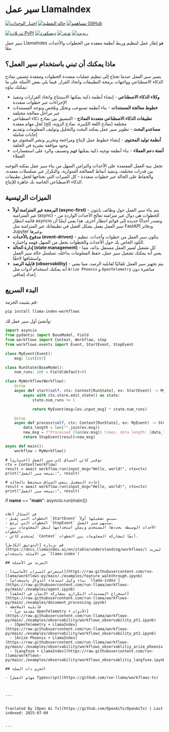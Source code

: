 # سير عمل LlamaIndex

[![اختبار الوحدات](https://github.com/run-llama/workflows/actions/workflows/test.yml/badge.svg)](https://github.com/run-llama/workflows/actions/workflows/test.yml)
[![حالة التغطية](https://coveralls.io/repos/github/run-llama/workflows/badge.svg?branch=main)](https://coveralls.io/github/run-llama/workflows?branch=main)
[![مساهمو GitHub](https://img.shields.io/github/contributors/run-llama/workflows)](https://github.com/run-llama/llama-index-workflows/graphs/contributors)

[![تنزيلات PyPI](https://img.shields.io/pypi/dm/llama-index-workflows)](https://pypi.org/project/llama-index-workflows/)
[![ديسكورد](https://img.shields.io/discord/1059199217496772688)](https://discord.gg/dGcwcsnxhU)
[![تويتر](https://img.shields.io/twitter/follow/llama_index)](https://x.com/llama_index)
[![ريديت](https://img.shields.io/reddit/subreddit-subscribers/LlamaIndex?style=plastic&logo=reddit&label=r%2FLlamaIndex&labelColor=white)](https://www.reddit.com/r/LlamaIndex/)

سير عمل LlamaIndex هو إطار عمل لتنظيم وربط أنظمة معقدة من الخطوات والأحداث معًا.

## ماذا يمكنك أن تبني باستخدام سير العمل؟

يتميز سير العمل عندما تحتاج إلى تنظيم عمليات متعددة الخطوات ومعقدة تتضمن نماذج الذكاء الاصطناعي وواجهات برمجة التطبيقات واتخاذ القرار. فيما يلي بعض الأمثلة على ما يمكنك بناؤه:

- **وكلاء الذكاء الاصطناعي** - إنشاء أنظمة ذكية يمكنها الاستنتاج واتخاذ القرارات وتنفيذ الإجراءات عبر خطوات متعددة
- **خطوط معالجة المستندات** - بناء أنظمة تستوعب وتحلل وتلخص وتوجه المستندات عبر مراحل معالجة مختلفة
- **تطبيقات الذكاء الاصطناعي متعددة النماذج** - التنسيق بين نماذج ذكاء اصطناعي مختلفة (نماذج اللغة الكبيرة، نماذج الرؤية، إلخ) لحل مهام معقدة
- **مساعدو البحث** - تطوير سير عمل يمكنه البحث والتحليل وتوليف المعلومات وتقديم إجابات شاملة
- **أنظمة توليد المحتوى** - إنشاء خطوط عمل لإنتاج ومراجعة وتحرير ونشر المحتوى مع وجود موافقة بشرية في الحلقة
- **أتمتة دعم العملاء** - بناء أنظمة توجيه ذكية يمكنها فهم وتصنيف والرد على استفسارات العملاء

تجعل بنية العمل المعتمدة على الأحداث والتزامن السهل من بناء سير عمل يمكنه التوجيه بين قدرات مختلفة، وتنفيذ أنماط المعالجة المتوازية، والتكرار عبر تسلسلات معقدة، والحفاظ على الحالة عبر خطوات متعددة - كل الميزات التي تحتاجها لجعل تطبيقات الذكاء الاصطناعي الخاصة بك جاهزة للإنتاج.
## الميزات الرئيسية

- **البرمجة غير المتزامنة أولاً (async-first)** - يتم بناء سير العمل حول وظائف بايثون غير المتزامنة (async) - الخطوات هي دوال غير متزامنة تعالج الأحداث الواردة من قائمة انتظار asyncio وتصدر أحداثًا جديدة إلى قوائم انتظار أخرى. هذا يعني أيضًا أن سير العمل يعمل بشكل أفضل في تطبيقاتك غير المتزامنة مثل FastAPI ودفاتر Jupyter وغيرها.
- **مدفوع بالأحداث (event-driven)** - يتكون سير العمل من خطوات وأحداث. تنظيم الكود الخاص بك حول الأحداث والخطوات يجعل من السهل فهمه واختباره.
- **إدارة الحالة (state management)** - كل تشغيل لسير العمل مستقل بذاته، مما يعني أنه يمكنك تشغيل سير عمل، حفظ المعلومات بداخله، تسلسل حالة سير العمل واستئنافها لاحقًا.
- **قابلية الرصد (observability)** - يتم تجهيز سير العمل تلقائيًا لقابلية الرصد، مما يعني أنه يمكنك استخدام أدوات مثل `Arize Phoenix` و `OpenTelemetry` مباشرة دون إعداد إضافي.

## البدء السريع

قم بتثبيت الحزمة:

```bash
pip install llama-index-workflows
```

وأنشئ أول سير عمل لك:

```python
import asyncio
from pydantic import BaseModel, Field
from workflows import Context, Workflow, step
from workflows.events import Event, StartEvent, StopEvent

class MyEvent(Event):
    msg: list[str]

class RunState(BaseModel):
    num_runs: int = Field(default=0)

class MyWorkflow(Workflow):
    @step
    async def start(self, ctx: Context[RunState], ev: StartEvent) -> MyEvent:
        async with ctx.store.edit_state() as state:
            state.num_runs += 1

            return MyEvent(msg=[ev.input_msg] * state.num_runs)

    @step
    async def process(self, ctx: Context[RunState], ev: MyEvent) -> StopEvent:
        data_length = len("".join(ev.msg))
        new_msg = f"Processed {len(ev.msg)} times, data length: {data_length}"
        return StopEvent(result=new_msg)

async def main():
    workflow = MyWorkflow()
```
    # [اختياري] توفير كائن السياق إلى سير العمل
    ctx = Context(workflow)
    result = await workflow.run(input_msg="Hello, world!", ctx=ctx)
    print("نتيجة سير العمل:", result)

    # إعادة التشغيل بنفس السياق سيحتفظ بالحالة
    result = await workflow.run(input_msg="Hello, world!", ctx=ctx)
    print("نتيجة سير العمل:", result)

if __name__ == "__main__":
    asyncio.run(main())
```

في المثال أعلاه
- الخطوات التي تقبل `StartEvent` سيتم تشغيلها أولاً.
- الخطوات التي تُرجع `StopEvent` ستُنهي سير العمل.
- الأحداث الوسيطة يحددها المستخدم ويمكن استخدامها لنقل المعلومات بين الخطوات.
- يُستخدم كائن `Context` أيضًا لمشاركة المعلومات بين الخطوات.

قم بزيارة [التوثيق الكامل](https://docs.llamaindex.ai/en/stable/understanding/workflows/) لمزيد من الأمثلة باستخدام `llama-index`!

## المزيد من الأمثلة

- [استعراض الميزات الأساسية](https://raw.githubusercontent.com/run-llama/workflows-py/main/./examples/feature_walkthrough.ipynb)
- [بناء وكيل استدعاء الدوال باستخدام `llama-index`](https://raw.githubusercontent.com/run-llama/workflows-py/main/./examples/agent.ipynb)
- [استخراج المستندات التكراري بمشاركة الإنسان في الحلقة](https://raw.githubusercontent.com/run-llama/workflows-py/main/./examples/document_processing.ipynb)
- قابلية الملاحظة
  - [مقدمة عن OpenTelemetry + الأدوات](https://raw.githubusercontent.com/run-llama/workflows-py/main/./examples/observability/workflows_observability_pt1.ipynb)
  - [OpenTelemetry + LlamaIndex](https://raw.githubusercontent.com/run-llama/workflows-py/main/./examples/observability/workflows_observability_pt2.ipynb)
  - [Arize Phoenix + LlamaIndex](https://raw.githubusercontent.com/run-llama/workflows-py/main/./examples/observability/workflows_observablitiy_arize_phoenix.ipynb)
  - [Langfuse + LlamaIndex](https://raw.githubusercontent.com/run-llama/workflows-py/main/./examples/observability/workflows_observablitiy_langfuse.ipynb)

## الحزم ذات الصلة

- [مهام العمل Typescript](https://github.com/run-llama/workflows-ts)


---

Tranlated By [Open Ai Tx](https://github.com/OpenAiTx/OpenAiTx) | Last indexed: 2025-07-09

---